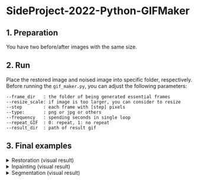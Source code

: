 # SideProject-2022-Python-GIFMaker  

## 1. Preparation  
You have two before/after images with the same size.

## 2. Run  
Place the restored image and noised image into specific folder, respectively.
Before running the `gif_maker.py`, you can adjust the following parameters:

```
--frame_dir   : the folder of being generated essential frames
--resize_scale: if image is too larger, you can consider to resize 
--step        : each frame with [step] pixels
--type:       : png or jpg or others
--frequency   : spending seconds in single loop
--repeat_GIF  : 0: repeat, 1: no repeat
--result_dir  : path of result gif 
```


## 3. Final examples  

<details>  
<summary>Restoration (visual result)</summary>  
  
| Restoration tasks   |    Restored images   |
| ------------------- | :----------: |
| Denoise (real-world)|<img src="https://media.giphy.com/media/IEQGj4WRLxsbHvayGY/giphy.gif" alt="noise2" width="200" style="zoom:100%;" />|
| Derain (rainstreak) |<img src="https://media.giphy.com/media/SObtoc6A5Te0gI6RXt/giphy.gif" alt="rain" width="200" style="zoom:100%;" />|
| Derain (raindrop)   |<img src="https://media.giphy.com/media/yJJJkjMsfLMdRl7CN1/giphy.gif" alt="rain2" width="200" style="zoom:100%;" />|
| Dehaze (densehaze)  |<img src="https://media.giphy.com/media/YwbHdQ241UkY1U7tvN/giphy.gif" alt="haze" width="200" style="zoom:100%;" />|
| Deblur (motionblur) |<img src="https://media.giphy.com/media/DtxWtxJriS6mccMbZI/giphy.gif" alt="blur" width="200" style="zoom:100%;" />|
| LLEnhancement       |<img src="https://media.giphy.com/media/RkX38YYf8eFdMQ4L8I/giphy.gif" alt="ll" width="200" style="zoom:100%;" />|
| Retouching          |<img src="https://media.giphy.com/media/IFcyeXyXyuN3zbuOuD/giphy.gif" alt="rt" width="200" style="zoom:100%;" />|
</details>  

<details>  
<summary>Inpainting (visual result)</summary>  
  
| Restoration tasks   |    Restored images   |
| ------------------- | :----------: |
| Inpainting |<img src="https://media.giphy.com/media/DLiMGg3vkEJSFl9pib/giphy.gif" alt="noise2" width="200" style="zoom:100%;" />|
</details>  

<details>  
<summary>Segmentation (visual result)</summary>
  
| Restoration tasks   |    Restored images   |
| ------------------- | :----------: |
| Instance segmentation|<img src="https://media.giphy.com/media/nNByZuGBET3u2u3MXr/giphy.gif" alt="noise2" width="200" style="zoom:100%;" />|
| K-mean|<img src="https://media.giphy.com/media/j1i8wuuD11HfaUIAGj/giphy.gif" alt="noise2" width="200" style="zoom:100%;" />| 
</details>  


